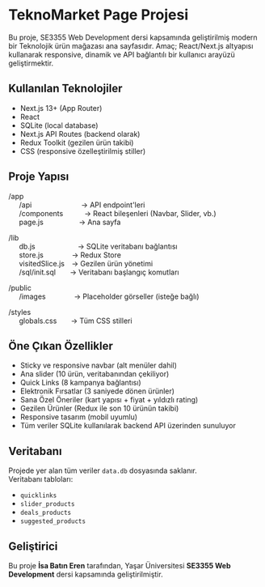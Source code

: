 #  TeknoMarket Page Projesi

Bu proje, SE3355 Web Development dersi kapsamında geliştirilmiş modern bir Teknolojik ürün mağazası ana sayfasıdır. Amaç; React/Next.js altyapısı kullanarak responsive, dinamik ve API bağlantılı bir kullanıcı arayüzü geliştirmektir.

##  Kullanılan Teknolojiler

- Next.js 13+ (App Router)
- React
- SQLite (local database)
- Next.js API Routes (backend olarak)
- Redux Toolkit (gezilen ürün takibi)
- CSS (responsive özelleştirilmiş stiller)

##  Proje Yapısı

/app  
  /api       → API endpoint'leri  
  /components   → React bileşenleri (Navbar, Slider, vb.)  
  page.js     → Ana sayfa  

/lib  
  db.js      → SQLite veritabanı bağlantısı  
  store.js    → Redux Store  
  visitedSlice.js → Gezilen ürün yönetimi  
  /sql/init.sql  → Veritabanı başlangıç komutları  

/public  
  /images    → Placeholder görseller (isteğe bağlı)  

/styles  
  globals.css  → Tüm CSS stilleri  

##  Öne Çıkan Özellikler

- Sticky ve responsive navbar (alt menüler dahil)
- Ana slider (10 ürün, veritabanından çekiliyor)
- Quick Links (8 kampanya bağlantısı)
- Elektronik Fırsatlar (3 saniyede dönen ürünler)
- Sana Özel Öneriler (kart yapısı + fiyat + yıldızlı rating)
- Gezilen Ürünler (Redux ile son 10 ürünün takibi)
- Responsive tasarım (mobil uyumlu)
- Tüm veriler SQLite kullanılarak backend API üzerinden sunuluyor

##  Veritabanı

Projede yer alan tüm veriler `data.db` dosyasında saklanır.  
Veritabanı tabloları:

- `quicklinks`  
- `slider_products`  
- `deals_products`  
- `suggested_products`


##  Geliştirici

Bu proje **İsa Batın Eren** tarafından, Yaşar Üniversitesi **SE3355 Web Development** dersi kapsamında geliştirilmiştir.


